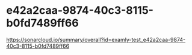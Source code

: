 # e42a2caa-9874-40c3-8115-b0fd7489ff66
https://sonarcloud.io/summary/overall?id=examly-test_e42a2caa-9874-40c3-8115-b0fd7489ff66
